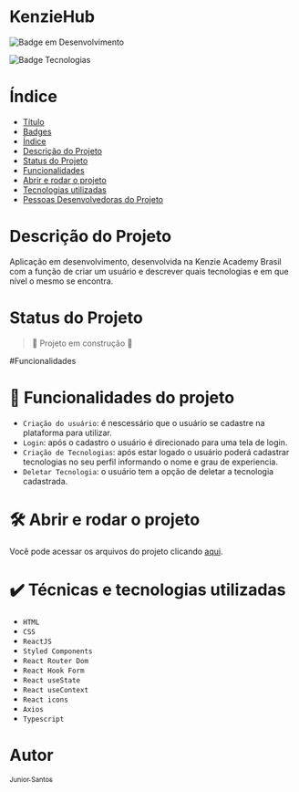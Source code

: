 # KenzieHub
![Badge em Desenvolvimento](http://img.shields.io/static/v1?label=STATUS&message=EM%20DESENVOLVIMENTO&color=GREEN&style=for-the-badge)

![Badge Tecnologias](https://img.shields.io/badge/Tecnologias-HTML%20|%20CSS%20|%20ReactJS%20|%20Typescript%20-informational)

# Índice 

* [Título](#Título)
* [Badges](#badges)
* [Índice](#índice)
* [Descrição do Projeto](#descrição-do-projeto)
* [Status do Projeto](#status-do-Projeto)
* [Funcionalidades](#funcionalidades)
* [Abrir e rodar o projeto](#acesso-ao-projeto)
* [Tecnologias utilizadas](#tecnologias-utilizadas)
* [Pessoas Desenvolvedoras do Projeto](#pessoas-desenvolvedoras)

# Descrição do Projeto

Aplicação em desenvolvimento, desenvolvida na Kenzie Academy Brasil com a função de criar um usuário e descrever quais tecnologias e em que nível o mesmo se encontra.

# Status do Projeto

> :construction: Projeto em construção :construction:

#Funcionalidades

# :hammer: Funcionalidades do projeto

- `Criação do usuário`: é nescessário que o usuário se cadastre na plataforma para utilizar.
- `Login`: após o cadastro o usuário é direcionado para uma tela de login.
- `Criação de Tecnologias`: após estar logado o usuário poderá cadastrar tecnologias no seu perfil informando o nome e grau de experiencia.
- `Deletar Tecnologia`: o usuário tem a opção de deletar a tecnologia cadastrada.

# 🛠️ Abrir e rodar o projeto

Você pode acessar os arquivos do projeto clicando [aqui](https://github.com/JuniorSantos05/KenzieHub).

# ✔️ Técnicas e tecnologias utilizadas

- ``HTML``
- ``CSS``
- ``ReactJS``
- ``Styled Components``
- ``React Router Dom``
- ``React Hook Form``
- ``React useState``
- ``React useContext``
- ``React icons``
- ``Axios``
- ``Typescript``

# Autor

[<sub>Junior Santos</sub>](https://github.com/JuniorSantos05/)
